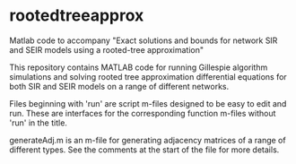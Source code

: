 # rootedtreeapprox
Matlab code to accompany "Exact solutions and bounds for network SIR and SEIR models using a rooted-tree approximation"

This repository contains MATLAB code for running Gillespie algorithm simulations and solving rooted tree approximation differential equations for both SIR and SEIR models on a range of different networks. 

Files beginning with 'run' are script m-files designed to be easy to edit and run. These are interfaces for the corresponding function m-files without 'run' in the title.

generateAdj.m is an m-file for generating adjacency matrices of a range of different types. See the comments at the start of the file for more details.




